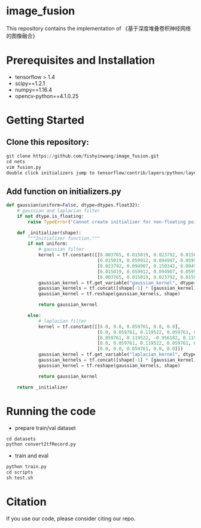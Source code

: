 # image_fusion
This repository contains the implementation of 《基于深度堆叠卷积神经网络的图像融合》

# Prerequisites and Installation
* tensorflow > 1.4
* scipy==1.2.1
* numpy==1.16.4
* opencv-python==4.1.0.25

# Getting Started
Clone this repository:
--
```python
git clone https://github.com/fishyinwang/image_fusion.git
cd nets
vim fusion.py
double click initializers jump to tensorflow/contrib/layers/python/layers/initializers.py
```
Add function on initializers.py
--
```python
def gaussian(uniform=False, dtype=dtypes.float32):
    # gaussian and laplacian filter
    if not dtype.is_floating:
        raise TypeError('Cannot create initializer for non-floating point type.')

    def _initializer(shape):
        """Initializer function."""
        if not uniform:
            # gaussian filter
            kernel = tf.constant([[0.003765, 0.015019, 0.023792, 0.015019, 0.003765],
                                  [0.015019, 0.059912, 0.094907, 0.059912, 0.015019],
                                  [0.023792, 0.094907, 0.150342, 0.094907, 0.023792],
                                  [0.015019, 0.059912, 0.094907, 0.059912, 0.015019],
                                  [0.003765, 0.015019, 0.023792, 0.015019, 0.003765]])
            gaussian_kernel = tf.get_variable("gaussian_kernel", dtype=tf.float32, initializer=kernel)
            gaussian_kernels = tf.concat([shape[-1] * [gaussian_kernel]], axis=-1)
            gaussian_kernel = tf.reshape(gaussian_kernels, shape)

            return gaussian_kernel

        else:
            # laplacian filter
            kernel = tf.constant([[0.0, 0.0, 0.059761, 0.0, 0.0],
                                  [0.0, 0.059761, 0.119522, 0.059761, 0.0],
                                  [0.059761, 0.119522, -0.956182, 0.119522, 0.059761],
                                  [0.0, 0.059761, 0.119522, 0.059761, 0.0],
                                  [0.0, 0.0, 0.059761, 0.0, 0.0]])
            gaussian_kernel = tf.get_variable("laplacian_kernel", dtype=tf.float32, initializer=kernel)
            gaussian_kernels = tf.concat([shape[-1] * [gaussian_kernel]], axis=-1)
            gaussian_kernel = tf.reshape(gaussian_kernels, shape)

            return gaussian_kernel

    return _initializer
```
# Running the code
* prepare train/val dataset
```python
cd datasets
python convert2tfRecord.py
```
* train and eval
```python
python train.py
cd scripts
sh test.sh
```
# Citation
If you use our code, please consider citing our repo.
